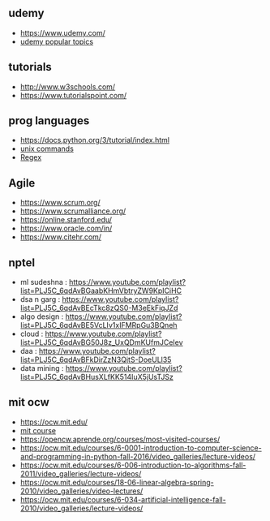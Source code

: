 ## udemy
* https://www.udemy.com/
* [udemy popular topics](https://www.udemy.com/featured-topics/)

## tutorials
* http://www.w3schools.com/
* https://www.tutorialspoint.com/

## prog languages
* https://docs.python.org/3/tutorial/index.html
* [unix commands](https://www.stationx.net/unix-commands-cheat-sheet/)
* [Regex](https://cheatography.com/davechild/cheat-sheets/regular-expressions/)

## Agile
* https://www.scrum.org/
* https://www.scrumalliance.org/
* https://online.stanford.edu/
* https://www.oracle.com/in/
* https://www.citehr.com/

## nptel
* ml sudeshna : https://www.youtube.com/playlist?list=PLJ5C_6qdAvBGaabKHmVbtryZW9KpICiHC
* dsa n garg : https://www.youtube.com/playlist?list=PLJ5C_6qdAvBEcTkc8zQS0-M3eEkFiqJZd
* algo design : https://www.youtube.com/playlist?list=PLJ5C_6qdAvBE5VcLIv1xIFMRpGu3BQneh
* cloud : https://www.youtube.com/playlist?list=PLJ5C_6qdAvBG50J8z_UxQDmKUfmJCeIev
* daa : https://www.youtube.com/playlist?list=PLJ5C_6qdAvBFkDirZzN3QjtS-DoeULl35
* data mining : https://www.youtube.com/playlist?list=PLJ5C_6qdAvBHusXLfKK514IuX5jUsTJSz


## mit ocw
* https://ocw.mit.edu/
* [mit course](https://ocw.mit.edu/search/?d=Electrical%20Engineering%20and%20Computer%20Science&s=department_course_numbers.sort_coursenum)
* https://opencw.aprende.org/courses/most-visited-courses/
* https://ocw.mit.edu/courses/6-0001-introduction-to-computer-science-and-programming-in-python-fall-2016/video_galleries/lecture-videos/
* https://ocw.mit.edu/courses/6-006-introduction-to-algorithms-fall-2011/video_galleries/lecture-videos/
* https://ocw.mit.edu/courses/18-06-linear-algebra-spring-2010/video_galleries/video-lectures/
* https://ocw.mit.edu/courses/6-034-artificial-intelligence-fall-2010/video_galleries/lecture-videos/
